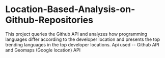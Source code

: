 # Location-Based-Analysis-on-Github-Repositories
This project queries the Github API and analyzes how programming languages differ according to the developer location
and presents the top trending languages in the top developer locations.
Api used -- Github API and Geomaps (Google location) API

